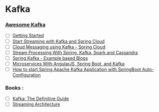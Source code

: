 # Kafka
### [Awesome Kafka](https://github.com/infoslack/awesome-kafka)

- [ ] [Getting Started](http://www.javainuse.com/misc/apache-kafka-hello-world)
- [ ] [Start Streaming with Kafka and Spring Cloud](http://www.beeworks.be/blog/2016/start-streaming-kafka-spring-cloud.html)
- [ ] [Cloud Messaging using Kafka - Spring Cloud](https://www.jcore.com/2017/05/23/spring-cloud-messaging-using-kafka/)
- [ ] [Stream Processing With Spring, Kafka, Spark and Cassandra](http://msvaljek.blogspot.hr/2015/12/stream-processing-with-spring-kafka_80.html)
- [ ] [Spring Kafka - Example based Blogs](https://www.codenotfound.com/spring-kafka/)
- [ ] [Microservices With AngularJS, Spring Boot, and Kafka](https://dzone.com/articles/developing-async-microservices-architecture-using)
- [ ] [How to start Spring Apache Kafka Application with SpringBoot Auto-Configuration](http://javasampleapproach.com/java-integration/distributed-system/start-spring-apache-kafka-application-springboot)

### Books :
- [ ] [Kafka: The Definitive Guide](https://github.com/Avkash/mldl/blob/master/pages/docs/books/confluent-kafka-definitive-guide-complete.pdf)
- [ ] [Streaming Architecture](https://ress.infoq.com/minibooks/emag-streaming-architecture/en/pdf/InfoQ-eMag-Streaming-Architecture-1515445122463.pdf?Expires=1524236060&Signature=A5WsFdIN0XWi5Qz~NB2i0AqOxJ60YdbCZV6Xs4R2YhKJzN93rDA-1qPIh47m2j9hnQCsbsK7UqzAy7SbU5lp5Korhes6SeQd9NAl7LtjawAdZMNR-uAjraFgrTBeYj9kDKWqBOUvs1WI0Q9vtMsLFcc0Xok7Z1RSr4BZCRVrzlY_&Key-Pair-Id=APKAIMZVI7QH4C5YKH6Q)
